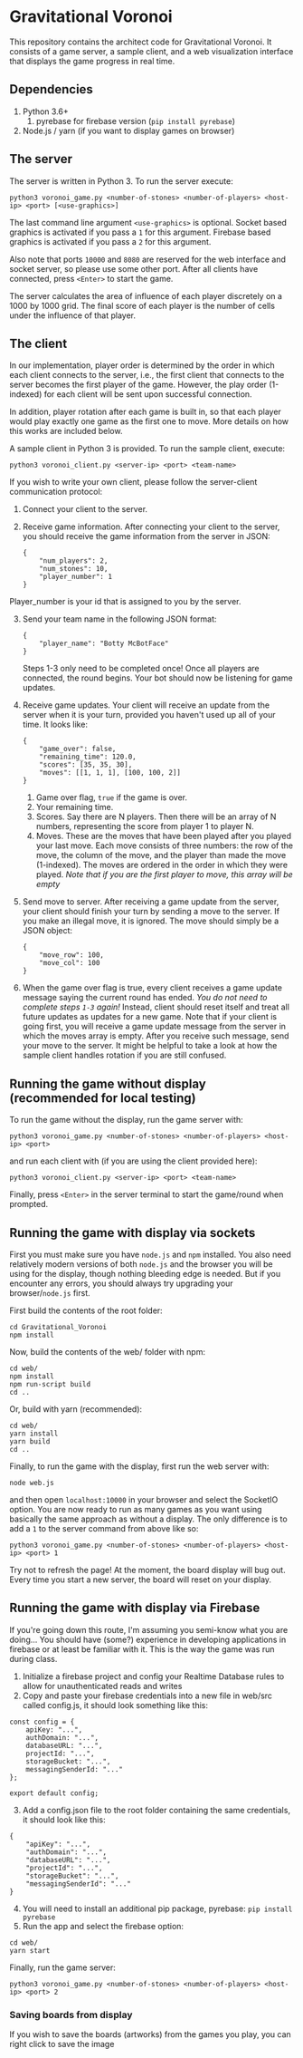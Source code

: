 # Gravitational Voronoi

This repository contains the architect code for Gravitational Voronoi. It consists of a game server, a sample client, and a web visualization interface that displays the game progress in real time.

## Dependencies

1. Python 3.6+
    1. pyrebase for firebase version (`pip install pyrebase`)
2. Node.js / yarn (if you want to display games on browser)

## The server

The server is written in Python 3. To run the server execute:

```
python3 voronoi_game.py <number-of-stones> <number-of-players> <host-ip> <port> [<use-graphics>]
```

The last command line argument `<use-graphics>` is optional. Socket based graphics is activated if you pass a `1` for this argument. Firebase based graphics is activated if you pass a `2` for this argument.

Also note that ports `10000` and `8080` are reserved for the web interface and socket server, so please use some other port. After all clients have connected, press `<Enter>` to start the game.

The server calculates the area of influence of each player discretely on a 1000 by 1000 grid. The final score of each player is the number of cells under the influence of that player.

## The client

In our implementation, player order is determined by the order in which each client connects to the server, i.e., the first client that connects to the server becomes the first player of the game. However, the play order (1-indexed) for each client will be sent upon successful connection.

In addition, player rotation after each game is built in, so that each player would play exactly one game as the first one to move. More details on how this works are included below.

A sample client in Python 3 is provided. To run the sample client, execute:

```
python3 voronoi_client.py <server-ip> <port> <team-name>
```

If you wish to write your own client, please follow the server-client communication protocol:

1. Connect your client to the server.

2. Receive game information. After connecting your client to the server, you should receive the game information from the server in JSON:
    ```
    {
        "num_players": 2,
        "num_stones": 10,
        "player_number": 1
    }
    ```
Player_number is your id that is assigned to you by the server.

3. Send your team name in the following JSON format:
    ```
    {
        "player_name": "Botty McBotFace"
    }
    ```
    Steps 1-3 only need to be completed once! Once all players are connected, the round begins. Your bot should now be listening for game updates.

4. Receive game updates. Your client will receive an update from the server when it is your turn, provided you haven't used up all of your time. It looks like:
    ```
    {
        "game_over": false,
        "remaining_time": 120.0,
        "scores": [35, 35, 30],
        "moves": [[1, 1, 1], [100, 100, 2]]
    }
    ```
   1. Game over flag, `true` if the game is over. 
   2. Your remaining time.
   3. Scores. Say there are N players. Then there will be an array of N numbers, representing the score from player 1 to player N.
   3. Moves. These are the moves that have been played after you played your last move. Each move consists of three numbers: the row of the move, the column of the move, and the player than made the move (1-indexed). The moves are ordered in the order in which they were played. *Note that if you are the first player to move, this array will be empty*

5. Send move to server. After receiving a game update from the server, your client should finish your turn by sending a move to the server. If you make an illegal move, it is ignored. The move should simply be a JSON object:
    ```
    {
        "move_row": 100,
        "move_col": 100
    }
    ```

6. When the game over flag is true, every client receives a game update message saying the current round has ended. *You do not need to complete steps `1-3` again!* Instead, client should reset itself and treat all future updates as updates for a new game. Note that if your client is going first, you will receive a game update message from the server in which the moves array is empty. After you receive such message, send your move to the server. It might be helpful to take a look at how the sample client handles rotation if you are still confused.

## Running the game without display (recommended for local testing)

To run the game without the display, run the game server with:

```
python3 voronoi_game.py <number-of-stones> <number-of-players> <host-ip> <port>
```

and run each client with (if you are using the client provided here):

```
python3 voronoi_client.py <server-ip> <port> <team-name>
```

Finally, press `<Enter>` in the server terminal to start the game/round when prompted.

## Running the game with display via sockets

First you must make sure you have `node.js` and `npm` installed. You also need relatively modern versions of both `node.js` and the browser you will be using for the display, though nothing bleeding edge is needed. But if you encounter any errors, you should always try upgrading your browser/`node.js` first.

First build the contents of the root folder:
```
cd Gravitational_Voronoi
npm install
```

Now, build the contents of the web/ folder with npm:

```
cd web/
npm install
npm run-script build
cd ..
```

Or, build with yarn (recommended):
```
cd web/
yarn install
yarn build
cd ..
```

Finally, to run the game with the display, first run the web server with:

```
node web.js
```

and then open `localhost:10000` in your browser and select the SocketIO option. You are now ready to run as many games as you want using basically the same approach as without a display. The only difference is to add a `1` to the server command from above like so:

```
python3 voronoi_game.py <number-of-stones> <number-of-players> <host-ip> <port> 1
```

Try not to refresh the page! At the moment, the board display will bug out.
Every time you start a new server, the board will reset on your display.

## Running the game with display via Firebase

If you're going down this route, I'm assuming you semi-know what you are doing... 
You should have (some?) experience in developing applications in firebase or at least be familiar with it.
This is the way the game was run during class.

1. Initialize a firebase project and config your Realtime Database rules to allow for unauthenticated reads and writes
2. Copy and paste your firebase credentials into a new file in web/src called config.js, it should look something like this:
```
const config = {
    apiKey: "...",
    authDomain: "...",
    databaseURL: "...",
    projectId: "...",
    storageBucket: "...",
    messagingSenderId: "..."
};

export default config;
```

3. Add a config.json file to the root folder containing the same credentials, it should look like this:
```
{
    "apiKey": "...",
    "authDomain": "...",
    "databaseURL": "...",
    "projectId": "...",
    "storageBucket": "...",
    "messagingSenderId": "..."
}
```

4. You will need to install an additional pip package, pyrebase: `pip install pyrebase`
5. Run the app and select the firebase option:
```
cd web/
yarn start
```

Finally, run the game server:
```
python3 voronoi_game.py <number-of-stones> <number-of-players> <host-ip> <port> 2
```

### Saving boards from display
If you wish to save the boards (artworks) from the games you play, you can right click to save the image